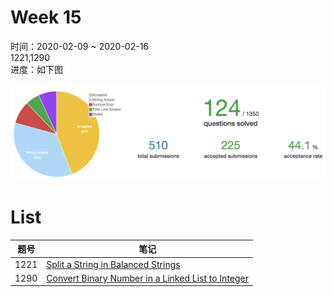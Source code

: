 # Week 15

时间：2020-02-09 ~ 2020-02-16  
1221,1290    
进度：如下图     

![](assets/w15_progress.png) 

# List  

| 题号 | 笔记 |  
|---|---|  
| 1221 | [Split a String in Balanced Strings](https://github.com/chenxinlong/leetcode/blob/master/algs/1221.go)    
| 1290 | [Convert Binary Number in a Linked List to Integer](https://github.com/chenxinlong/leetcode/blob/master/algs/1290.go)   